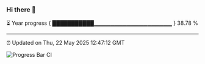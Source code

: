 ### Hi there 👋

⏳ Year progress { ███████████▁▁▁▁▁▁▁▁▁▁▁▁▁▁▁▁▁▁▁ } 38.78 %

---

⏰ Updated on Thu, 22 May 2025 12:47:12 GMT

![Progress Bar CI](https://github.com/liununu/liununu/workflows/Progress%20Bar%20CI/badge.svg)
